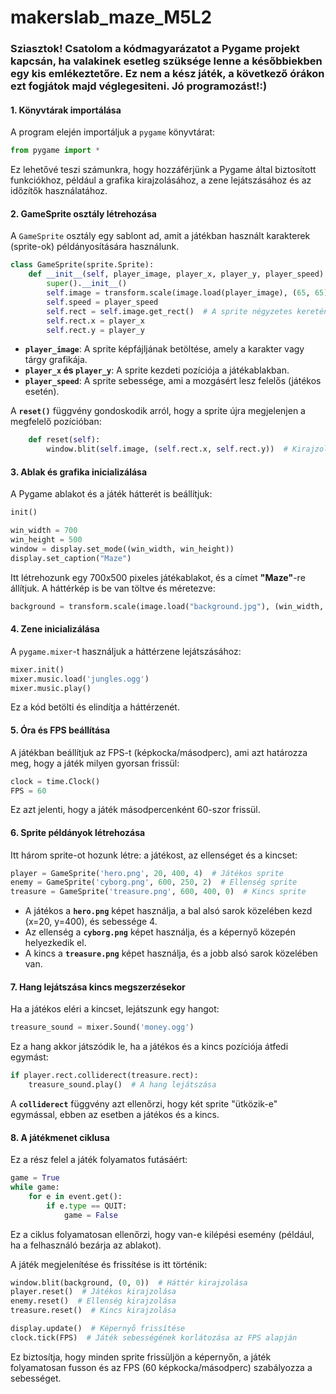 # makerslab_maze_M5L2
### Sziasztok! Csatolom a kódmagyarázatot a Pygame projekt kapcsán, ha valakinek esetleg szüksége lenne a későbbiekben egy kis emlékeztetőre. Ez nem a kész játék, a következő órákon ezt fogjátok majd véglegesiteni. Jó programozást!:)

#### 1. **Könyvtárak importálása**
A program elején importáljuk a `pygame` könyvtárat:

```python
from pygame import *
```

Ez lehetővé teszi számunkra, hogy hozzáférjünk a Pygame által biztosított funkciókhoz, például a grafika kirajzolásához, a zene lejátszásához és az időzítők használatához.

#### 2. **GameSprite osztály létrehozása**
A `GameSprite` osztály egy sablont ad, amit a játékban használt karakterek (sprite-ok) példányosítására használunk.

```python
class GameSprite(sprite.Sprite):
    def __init__(self, player_image, player_x, player_y, player_speed):
        super().__init__()
        self.image = transform.scale(image.load(player_image), (65, 65))  # Sprite méretének beállítása
        self.speed = player_speed
        self.rect = self.image.get_rect()  # A sprite négyzetes keretének megadása, ami a pozíciót is jelöli
        self.rect.x = player_x
        self.rect.y = player_y
```

- **`player_image`**: A sprite képfájljának betöltése, amely a karakter vagy tárgy grafikája.
- **`player_x` és `player_y`**: A sprite kezdeti pozíciója a játékablakban.
- **`player_speed`**: A sprite sebessége, ami a mozgásért lesz felelős (játékos esetén).

A **`reset()`** függvény gondoskodik arról, hogy a sprite újra megjelenjen a megfelelő pozícióban:

```python
    def reset(self):
        window.blit(self.image, (self.rect.x, self.rect.y))  # Kirajzolja a sprite-ot a képernyőre
```

#### 3. **Ablak és grafika inicializálása**
A Pygame ablakot és a játék hátterét is beállítjuk:

```python
init()

win_width = 700
win_height = 500
window = display.set_mode((win_width, win_height))
display.set_caption("Maze")
```

Itt létrehozunk egy 700x500 pixeles játékablakot, és a címet **"Maze"**-re állítjuk. A háttérkép is be van töltve és méretezve:

```python
background = transform.scale(image.load("background.jpg"), (win_width, win_height))
```

#### 4. **Zene inicializálása**
A `pygame.mixer`-t használjuk a háttérzene lejátszásához:

```python
mixer.init()
mixer.music.load('jungles.ogg')
mixer.music.play()
```

Ez a kód betölti és elindítja a háttérzenét.

#### 5. **Óra és FPS beállítása**
A játékban beállítjuk az FPS-t (képkocka/másodperc), ami azt határozza meg, hogy a játék milyen gyorsan frissül:

```python
clock = time.Clock()
FPS = 60
```

Ez azt jelenti, hogy a játék másodpercenként 60-szor frissül.

#### 6. **Sprite példányok létrehozása**
Itt három sprite-ot hozunk létre: a játékost, az ellenséget és a kincset:

```python
player = GameSprite('hero.png', 20, 400, 4)  # Játékos sprite
enemy = GameSprite('cyborg.png', 600, 250, 2)  # Ellenség sprite
treasure = GameSprite('treasure.png', 600, 400, 0)  # Kincs sprite
```

- A játékos a **`hero.png`** képet használja, a bal alsó sarok közelében kezd (x=20, y=400), és sebessége 4.
- Az ellenség a **`cyborg.png`** képet használja, és a képernyő közepén helyezkedik el.
- A kincs a **`treasure.png`** képet használja, és a jobb alsó sarok közelében van.

#### 7. **Hang lejátszása kincs megszerzésekor**
Ha a játékos eléri a kincset, lejátszunk egy hangot:

```python
treasure_sound = mixer.Sound('money.ogg')
```

Ez a hang akkor játszódik le, ha a játékos és a kincs pozíciója átfedi egymást:

```python
if player.rect.colliderect(treasure.rect):
    treasure_sound.play()  # A hang lejátszása
```

A **`colliderect`** függvény azt ellenőrzi, hogy két sprite "ütközik-e" egymással, ebben az esetben a játékos és a kincs.

#### 8. **A játékmenet ciklusa**
Ez a rész felel a játék folyamatos futásáért:

```python
game = True
while game:
    for e in event.get():
        if e.type == QUIT:
            game = False
```

Ez a ciklus folyamatosan ellenőrzi, hogy van-e kilépési esemény (például, ha a felhasználó bezárja az ablakot).

A játék megjelenítése és frissítése is itt történik:

```python
window.blit(background, (0, 0))  # Háttér kirajzolása
player.reset()  # Játékos kirajzolása
enemy.reset()  # Ellenség kirajzolása
treasure.reset()  # Kincs kirajzolása

display.update()  # Képernyő frissítése
clock.tick(FPS)  # Játék sebességének korlátozása az FPS alapján
```

Ez biztosítja, hogy minden sprite frissüljön a képernyőn, a játék folyamatosan fusson és az FPS (60 képkocka/másodperc) szabályozza a sebességet.


